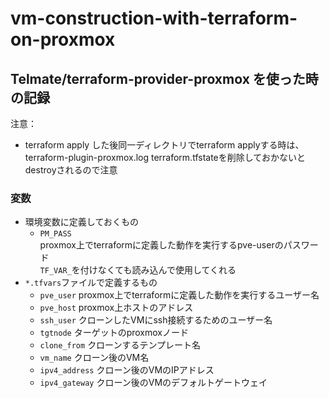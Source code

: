 # vm-construction-with-terraform-on-proxmox
  
## Telmate/terraform-provider-proxmox を使った時の記録

注意：
- terraform apply した後同一ディレクトリでterraform applyする時は、terraform-plugin-proxmox.log  terraform.tfstateを削除しておかないとdestroyされるので注意

### 変数
- 環境変数に定義しておくもの
  - `PM_PASS`  
    proxmox上でterraformに定義した動作を実行するpve-userのパスワード  
    `TF_VAR_`を付けなくても読み込んで使用してくれる
- `*.tfvars`ファイルで定義するもの
  - `pve_user`  proxmox上でterraformに定義した動作を実行するユーザー名
  - `pve_host`  proxmox上ホストのアドレス
  - `ssh_user`  クローンしたVMにssh接続するためのユーザー名
  - `tgtnode`  ターゲットのproxmoxノード
  - `clone_from`  クローンするテンプレート名
  - `vm_name`  クローン後のVM名
  - `ipv4_address`  クローン後のVMのIPアドレス
  - `ipv4_gateway`  クローン後のVMのデフォルトゲートウェイ
